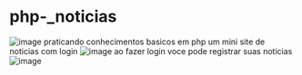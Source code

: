 # php-_noticias
![image](https://user-images.githubusercontent.com/94570280/186070404-3b91661a-771f-46db-95fc-a2a1d13e3b9e.png)
praticando conhecimentos basicos em php
um mini site de noticias com login
![image](https://user-images.githubusercontent.com/94570280/186070496-44a1f1b6-c6a7-4586-98e3-9f86d644961d.png)
ao fazer login voce pode registrar suas noticias
![image](https://user-images.githubusercontent.com/94570280/186070422-f6378ed6-dc63-4bc0-859f-2c4455b51abe.png)

